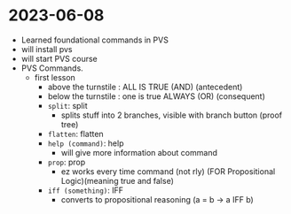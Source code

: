 # 2023-06-08

- Learned foundational commands in PVS
- will install pvs
- will start PVS course
- PVS Commands.
  - first lesson
    - above the turnstile : ALL IS TRUE (AND) (antecedent)
    - below the turnstile : one is true ALWAYS (OR) (consequent)
    - `split`: split
      - splits stuff into 2 branches, visible with branch button (proof tree)
    - `flatten`: flatten
    - `help (command)`: help
      - will give more information about command
    - `prop`: prop
      - ez works every time command (not rly) (FOR Propositional Logic)(meaning
      true and false)
    - `iff (something)`: IFF
      - converts to propositional reasoning (a = b -> a IFF b)
